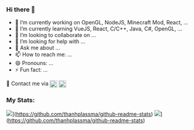 ### Hi there 👋

<!--
**thanhplassma/thanhplassma** is a ✨ _special_ ✨ repository because its `README.md` (this file) appears on your GitHub profile.

Here are some ideas to get you started:
-->
- 🔭 I’m currently working on OpenGL, NodeJS, Minecraft Mod, React, ...
- 🌱 I’m currently learning VueJS, React, C/C++, Java, C#, OpenGL, ...
- 👯 I’m looking to collaborate on ...
- 🤔 I’m looking for help with ...
- 💬 Ask me about ...
- 📫 How to reach me: ...
- 😄 Pronouns: ...
- ⚡ Fun fact: ...


🔗 Contact me via <a href="https://www.facebook.com/ThanhNC.Nero/" target="blank"><img align="center" src="https://raw.githubusercontent.com/thanhplassma/github-profile-readme-generator/master/src/images/icons/Social/facebook.svg" alt="ThanhNC.Nero" height="20" width="20" /></a> <a href="mailto:deathroot696@gmail.com" target="blank"><img align="center" src="https://raw.githubusercontent.com/thanhplassma/thanhplassma/master/Assets/Gmail.svg" height="20" width="20" /></a>


<h3 align="left">My Stats:</h3>  

![](https://github-readme-stats.vercel.app/api?username=thanhplassma)](https://github.com/thanhplassma/github-readme-stats)
![](https://github-readme-stats.vercel.app/api/top-langs/?username=thanhplassma&layout=compact)](https://github.com/thanhplassma/github-readme-stats)

